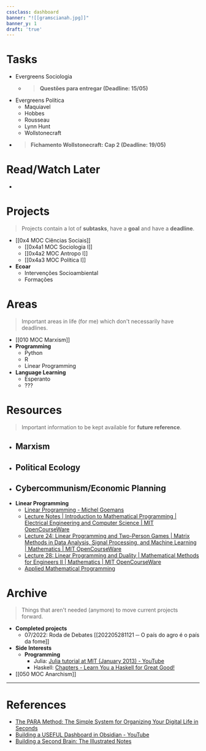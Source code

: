 ```yaml
---
cssclass: dashboard
banner: "![[gramscianah.jpg]]"
banner_y: 1
draft: 'true'
---
```

# Tasks
- Evergreens Sociologia
	- > **Questões para entregar (Deadline: 15/05)**
- Evergreens Política
	- Maquiavel
	- Hobbes
	- Rousseau
	- Lynn Hunt
	- Wollstonecraft
- > **Fichamento Wollstonecraft: Cap 2 (Deadline: 19/05)**

# Read/Watch Later
- 

# Projects
> Projects contain a lot of **subtasks**, have a **goal** and have a **deadline**.
- [[0x4 MOC Ciências Sociais]]
	- [[0x4a1 MOC Sociologia I]]
	- [[0x4a2 MOC Antropo I]]
	- [[0x4a3 MOC Política I]]
- **Ecoar**
	- Intervenções Socioambiental
	- Formações


# Areas
> Important areas in life (for me) which don't necessarily have deadlines.
- [[010 MOC Marxism]]
- **Programming**
	- Python
	- R
	- Linear Programming
- **Language Learning**
	- Esperanto
	- ???


# Resources
> Important information to be kept available for **future reference**.
- **Marxism**
	- 
- **Political Ecology**
	- 
- **Cybercommunism/Economic Planning**
	- 
- **Linear Programming**
	- [Linear Programming - Michel Goemans](https://math.mit.edu/~goemans/18310S15/lpnotes310.pdf)
	- [Lecture Notes | Introduction to Mathematical Programming | Electrical Engineering and Computer Science | MIT OpenCourseWare](https://ocw.mit.edu/courses/6-251j-introduction-to-mathematical-programming-fall-2009/pages/lecture-notes/)
	- [Lecture 24: Linear Programming and Two-Person Games | Matrix Methods in Data Analysis, Signal Processing, and Machine Learning | Mathematics | MIT OpenCourseWare](https://ocw.mit.edu/courses/18-065-matrix-methods-in-data-analysis-signal-processing-and-machine-learning-spring-2018/resources/lecture-24-linear-programming-and-two-person-games/)
	- [Lecture 28: Linear Programming and Duality | Mathematical Methods for Engineers II | Mathematics | MIT OpenCourseWare](https://ocw.mit.edu/courses/18-086-mathematical-methods-for-engineers-ii-spring-2006/resources/lecture-28-linear-programming-and-duality/)
	- [Applied Mathematical Programming](https://web.mit.edu/15.053/www/AMP.htm)

# Archive
> Things that aren't needed (anymore) to move current projects forward.
- **Completed projects**
	- 07/2022: Roda de Debates [[202205281121 ─ O país do agro é o país da fome]]
- **Side Interests**
	- **Programming**
		- Julia: [Julia tutorial at MIT (January 2013) - YouTube](https://www.youtube.com/playlist?list=PLP8iPy9hna6Si2sjMkrPY-wt2mEouZgaZ)
		- Haskell: [Chapters - Learn You a Haskell for Great Good!](http://learnyouahaskell.com/chapters)
- [[050 MOC Anarchism]]


---
# References
- [The PARA Method: The Simple System for Organizing Your Digital Life in Seconds](https://fortelabs.com/blog/para/)
- [Building a USEFUL Dashboard in Obsidian - YouTube](https://www.youtube.com/watch?v=AatZl1Z_n-g)
- [Building a Second Brain: The Illustrated Notes](https://maggieappleton.com/basb)